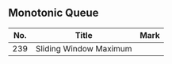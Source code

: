## Monotonic Queue
| No.  | Title                                                       | Mark |
|------|-------------------------------------------------------------|------|
| 239 | Sliding Window Maximum | |
